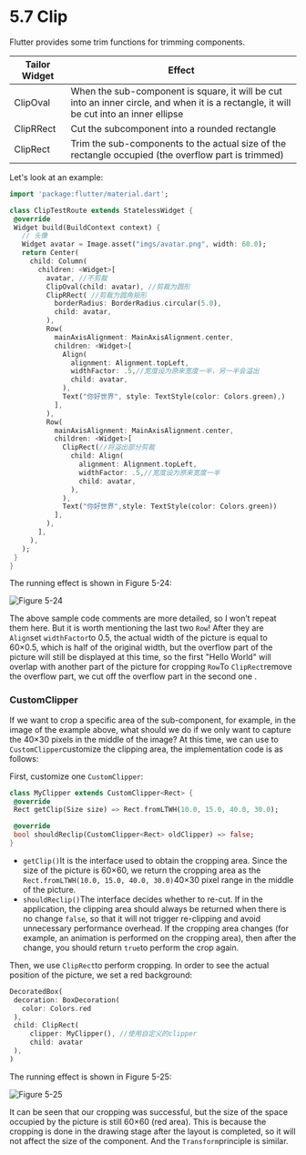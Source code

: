 # 5.7 Clip

Flutter provides some trim functions for trimming components.

| Tailor Widget | Effect                                                                                                                                  |
| ------------- | --------------------------------------------------------------------------------------------------------------------------------------- |
| ClipOval      | When the sub-component is square, it will be cut into an inner circle, and when it is a rectangle, it will be cut into an inner ellipse |
| ClipRRect     | Cut the subcomponent into a rounded rectangle                                                                                           |
| ClipRect      | Trim the sub-components to the actual size of the rectangle occupied (the overflow part is trimmed)                                     |


Let's look at an example:

``` dart 
import 'package:flutter/material.dart';

class ClipTestRoute extends StatelessWidget {
 @override
 Widget build(BuildContext context) {
   // 头像  
   Widget avatar = Image.asset("imgs/avatar.png", width: 60.0);
   return Center(
     child: Column(
       children: <Widget>[
         avatar, //不剪裁
         ClipOval(child: avatar), //剪裁为圆形
         ClipRRect( //剪裁为圆角矩形
           borderRadius: BorderRadius.circular(5.0),
           child: avatar,
         ), 
         Row(
           mainAxisAlignment: MainAxisAlignment.center,
           children: <Widget>[
             Align(
               alignment: Alignment.topLeft,
               widthFactor: .5,//宽度设为原来宽度一半，另一半会溢出
               child: avatar,
             ),
             Text("你好世界", style: TextStyle(color: Colors.green),)
           ],
         ),
         Row(
           mainAxisAlignment: MainAxisAlignment.center,
           children: <Widget>[
             ClipRect(//将溢出部分剪裁
               child: Align(
                 alignment: Alignment.topLeft,
                 widthFactor: .5,//宽度设为原来宽度一半
                 child: avatar,
               ),
             ),
             Text("你好世界",style: TextStyle(color: Colors.green))
           ],
         ),
       ],
     ),
   );
 }
}

```

The running effect is shown in Figure 5-24:

![Figure 5-24](https://pcdn.flutterchina.club/imgs/5-24.png)

The above sample code comments are more detailed, so I won’t repeat them here. But it is worth mentioning the last two `Row`! After they are `Align`set `widthFactor`to 0.5, the actual width of the picture is equal to 60×0.5, which is half of the original width, but the overflow part of the picture will still be displayed at this time, so the first "Hello World" will overlap with another part of the picture for cropping `Row`To `ClipRect`remove the overflow part, we cut off the overflow part in the second one .

### CustomClipper

If we want to crop a specific area of ​​the sub-component, for example, in the image of the example above, what should we do if we only want to capture the 40×30 pixels in the middle of the image? At this time, we can use to `CustomClipper`customize the clipping area, the implementation code is as follows:

First, customize one `CustomClipper`:

``` dart 
class MyClipper extends CustomClipper<Rect> {
 @override
 Rect getClip(Size size) => Rect.fromLTWH(10.0, 15.0, 40.0, 30.0);

 @override
 bool shouldReclip(CustomClipper<Rect> oldClipper) => false;
}

```

-   `getClip()`It is the interface used to obtain the cropping area. Since the size of the picture is 60×60, we return the cropping area as the `Rect.fromLTWH(10.0, 15.0, 40.0, 30.0)`40×30 pixel range in the middle of the picture.
-   `shouldReclip()`The interface decides whether to re-cut. If in the application, the clipping area should always be returned when there is no change `false`, so that it will not trigger re-clipping and avoid unnecessary performance overhead. If the cropping area changes (for example, an animation is performed on the cropping area), then after the change, you should return `true`to perform the crop again.

Then, we use `ClipRect`to perform cropping. In order to see the actual position of the picture, we set a red background:

``` dart 
DecoratedBox(
 decoration: BoxDecoration(
   color: Colors.red
 ),
 child: ClipRect(
     clipper: MyClipper(), //使用自定义的clipper
     child: avatar
 ),
)

```

The running effect is shown in Figure 5-25:

![Figure 5-25](https://pcdn.flutterchina.club/imgs/5-25.png)

It can be seen that our cropping was successful, but the size of the space occupied by the picture is still 60×60 (red area). This is because the cropping is done in the drawing stage after the layout is completed, so it will not affect the size of the component. And the `Transform`principle is similar.